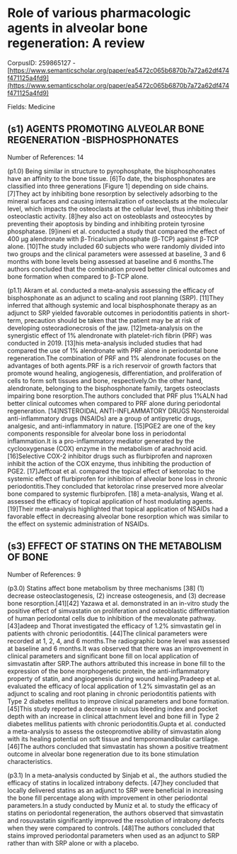 # Role of various pharmacologic agents in alveolar bone regeneration: A review

CorpusID: 259865127 - [https://www.semanticscholar.org/paper/ea5472c065b6870b7a72a62df474f471125a4fd9](https://www.semanticscholar.org/paper/ea5472c065b6870b7a72a62df474f471125a4fd9)

Fields: Medicine

## (s1) AGENTS PROMOTING ALVEOLAR BONE REGENERATION -BISPHOSPHONATES
Number of References: 14

(p1.0) Being similar in structure to pyrophosphate, the bisphosphonates have an affinity to the bone tissue. [6]To date, the bisphosphonates are classified into three generations [Figure 1] depending on side chains. [7]They act by inhibiting bone resorption by selectively adsorbing to the mineral surfaces and causing internalization of osteoclasts at the molecular level, which impacts the osteoclasts at the cellular level, thus inhibiting their osteoclastic activity. [8]hey also act on osteoblasts and osteocytes by preventing their apoptosis by binding and inhibiting protein tyrosine phosphatase. [9]ineni et al. conducted a study that compared the effect of 400 µg alendronate with β-Tricalcium phosphate (β-TCP) against β-TCP alone. [10]The study included 60 subjects who were randomly divided into two groups and the clinical parameters were assessed at baseline, 3 and 6 months with bone levels being assessed at baseline and 6 months.The authors concluded that the combination proved better clinical outcomes and bone formation when compared to β-TCP alone.

(p1.1) Akram et al. conducted a meta-analysis assessing the efficacy of bisphosphonate as an adjunct to scaling and root planning (SRP). [11]They inferred that although systemic and local bisphosphonate therapy as an adjunct to SRP yielded favorable outcomes in periodontitis patients in short-term, precaution should be taken that the patient may be at risk of developing osteoradionecrosis of the jaw. [12]meta-analysis on the synergistic effect of 1% alendronate with platelet-rich fibrin (PRF) was conducted in 2019. [13]his meta-analysis included studies that had compared the use of 1% alendronate with PRF alone in periodontal bone regeneration.The combination of PRF and 1% alendronate focuses on the advantages of both agents.PRF is a rich reservoir of growth factors that promote wound healing, angiogenesis, differentiation, and proliferation of cells to form soft tissues and bone, respectively.On the other hand, alendronate, belonging to the bisphosphonate family, targets osteoclasts impairing bone resorption.The authors concluded that PRF plus 1%ALN had better clinical outcomes when compared to PRF alone during periodontal regeneration. [14]NSTEROIDAL ANTI-INFLAMMATORY DRUGS Nonsteroidal anti-inflammatory drugs (NSAIDs) are a group of antipyretic drugs, analgesic, and anti-inflammatory in nature. [15]PGE2 are one of the key components responsible for alveolar bone loss in periodontal inflammation.It is a pro-inflammatory mediator generated by the cyclooxygenase (COX) enzyme in the metabolism of arachnoid acid. [16]Selective COX-2 inhibitor drugs such as flurbiprofen and naproxen inhibit the action of the COX enzyme, thus inhibiting the production of PGE2. [17]Jeffcoat et al. compared the topical effect of ketorolac to the systemic effect of flurbiprofen for inhibition of alveolar bone loss in chronic periodontitis.They concluded that ketorolac rinse preserved more alveolar bone compared to systemic flurbiprofen. [18] a meta-analysis, Wang et al. assessed the efficacy of topical application of host modulating agents. [19]Their meta-analysis highlighted that topical application of NSAIDs had a favorable effect in decreasing alveolar bone resorption which was similar to the effect on systemic administration of NSAIDs.
## (s3) EFFECT OF STATINS ON THE METABOLISM OF BONE
Number of References: 9

(p3.0) Statins affect bone metabolism by three mechanisms [38] (1) decrease osteoclastogenesis, (2) increase osteogenesis, and (3) decrease bone resorption.[41][42] Yazawa et al. demonstrated in an in-vitro study the positive effect of simvastatin on proliferation and osteoblastic differentiation of human periodontal cells due to inhibition of the mevalonate pathway. [43]adeep and Thorat investigated the efficacy of 1.2% simvastatin gel in patients with chronic periodontitis. [44]The clinical parameters were recorded at 1, 2, 4, and 6 months.The radiographic bone level was assessed at baseline and 6 months.It was observed that there was an improvement in clinical parameters and significant bone fill on local application of simvastatin after SRP.The authors attributed this increase in bone fill to the expression of the bone morphogenetic protein, the anti-inflammatory property of statin, and angiogenesis during wound healing.Pradeep et al. evaluated the efficacy of local application of 1.2% simvastatin gel as an adjunct to scaling and root planing in chronic periodontitis patients with Type 2 diabetes mellitus to improve clinical parameters and bone formation. [45]This study reported a decrease in sulcus bleeding index and pocket depth with an increase in clinical attachment level and bone fill in Type 2 diabetes mellitus patients with chronic periodontitis.Gupta et al. conducted a meta-analysis to assess the osteopromotive ability of simvastatin along with its healing potential on soft tissue and temporomandibular cartilage. [46]The authors concluded that simvastatin has shown a positive treatment outcome in alveolar bone regeneration due to its bone stimulation characteristics.

(p3.1) In a meta-analysis conducted by Sinjab et al., the authors studied the efficacy of statins in localized intrabony defects. [47]hey concluded that locally delivered statins as an adjunct to SRP were beneficial in increasing the bone fill percentage along with improvement in other periodontal parameters.In a study conducted by Muniz et al. to study the efficacy of statins on periodontal regeneration, the authors observed that simvastatin and rosuvastatin significantly improved the resolution of intrabony defects when they were compared to controls. [48]The authors concluded that stains improved periodontal parameters when used as an adjunct to SRP rather than with SRP alone or with a placebo.
